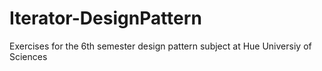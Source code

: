 # Iterator-DesignPattern
Exercises for the 6th semester design pattern subject at Hue Universiy of Sciences
